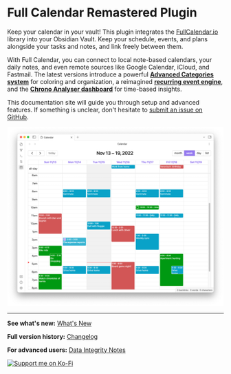 # Full Calendar Remastered Plugin

Keep your calendar in your vault! This plugin integrates the [FullCalendar.io](https://fullcalendar.io/) library into your Obsidian Vault. Keep your schedule, events, and plans alongside your tasks and notes, and link freely between them.

With Full Calendar, you can connect to local note-based calendars, your daily notes, and even remote sources like Google Calendar, iCloud, and Fastmail. The latest versions introduce a powerful **[Advanced Categories system](events/categories.md)** for coloring and organization, a reimagined **[recurring event engine](events/recurring.md)**, and the **[Chrono Analyser dashboard](chrono_analyser/introduction.md)** for time-based insights.

This documentation site will guide you through setup and advanced features. If something is unclear, don't hesitate to [submit an issue on GitHub](https://github.com/YouFoundJK/plugin-full-calendar/issues).

![Sample Calendar](assets/sample-calendar.png)

---

**See what's new:** [What's New](whats_new.md)  

**Full version history:** [Changelog](changelog.md)

**For advanced users:** [Data Integrity Notes](advanced/data_integrity.md)

[![Support me on Ko-Fi](https://ko-fi.com/img/githubbutton_sm.svg)](https://ko-fi.com/youfoundjk)